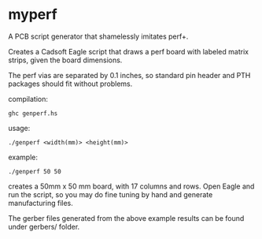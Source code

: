 # myperf
A PCB script generator that shamelessly imitates perf+.

Creates a Cadsoft Eagle script that draws a perf board
with labeled matrix strips, given the board dimensions.

The perf vias are separated by 0.1 inches, so standard pin
header and PTH packages should fit without problems.

compilation:
```
ghc genperf.hs
``` 

usage:
```
./genperf <width(mm)> <height(mm)>
```

example:
```
./genperf 50 50
```

creates a 50mm x 50 mm board, with 17 columns and rows.
Open Eagle and run the script, so you may do fine tuning
by hand and generate manufacturing files.

The gerber files generated from the above example results
can be found under gerbers/ folder.
